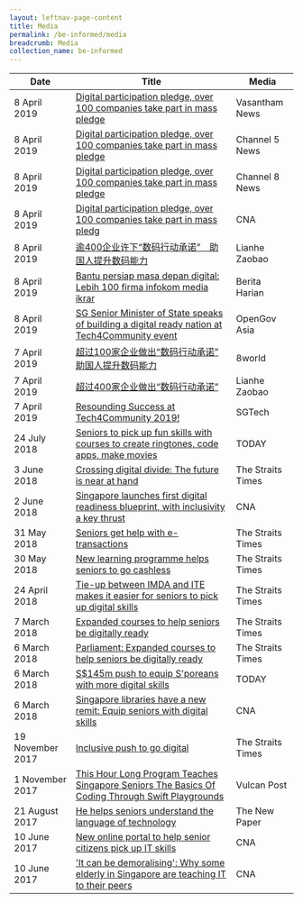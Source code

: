 ```yaml
---
layout: leftnav-page-content
title: Media
permalink: /be-informed/media
breadcrumb: Media
collection_name: be-informed
---
```


| Date | Title | Media |
|--|--|--|
| 8 April 2019 | <a href="http://article.isentia.asia/stream/nelmisreportview.aspx?file=20190407-t-VSTT-GN-203300-Digital+participatio.wmv&cc=SG&headline=Digital+participation+pledge+%2c+over+100+companies+take+part+in+mass+pledge" target="_blank">Digital participation pledge, over 100 companies take part in mass pledge</a> | Vasantham News |
| 8 April 2019 | <a href="http://article.isentia.asia/stream/nelmisreportview.aspx?file=20190407-t-CHL5-NEWS-210600-Digital+participatio.wmv&cc=SG&headline=Digital+participation+pledge+%2c+over+100+companies+take+part+in+mass+pledge" target="_blank">Digital participation pledge, over 100 companies take part in mass pledge</a> | Channel 5 News |
| 8 April 2019 | <a href="http://article.isentia.asia/stream/nelmisreportview.aspx?file=20190407-t-CH8NS-NEWS-221400-Digital+participatio.wmv&cc=SG&headline=Digital+participation+pledge+%2c+over+100+companies+take+part+in+mass+pledge" target="_blank">Digital participation pledge, over 100 companies take part in mass pledge</a> | Channel 8 News |
| 8 April 2019 | <a href="http://article.isentia.asia/stream/nelmisreportview.aspx?file=20190407-t-CNAST-NEWS-220500-Digital+participatio.wmv&cc=SG&headline=Digital+participation+pledge+%2c+over+100+companies+take+part+in+mass+pledge" target="_blank">Digital participation pledge, over 100 companies take part in mass pledg</a> | CNA |
| 8 April 2019 | <a href="http://article.isentia.asia/viewarticles/default.aspx?acc=pwkJOPtoV+o=&app=n7q0r37qA1I=&file=eRlE/WQuFdFwOynTkaJMguFRvwXP8zDqw6QdtVkfopNtGanoyImtZQ==" target="_blank">逾400企业许下“数码行动承诺”　助国人提升数码能力</a> | Lianhe Zaobao |
| 8 April 2019 | <a href="https://www.beritaharian.sg/setempat/bantu-persiap-masa-depan-digital-lebih-100-firma-infokom-media-ikrar" target="_blank">Bantu persiap masa depan digital: Lebih 100 firma infokom media ikrar</a> | Berita Harian |
| 8 April 2019 | <a href="https://www.opengovasia.com/sg-senior-minister-of-state-speaks-of-building-a-digital-ready-nation-at-tech4community-event/" target="_blank">SG Senior Minister of State speaks of building a digital ready nation at Tech4Community event</a> | OpenGov Asia |
| 7 April 2019 | <a href="https://www.8world.com/news/singapore/article/digital-readiness-789741" target="_blank">超过100家企业做出“数码行动承诺” 助国人提升数码能力</a> | 8world |
| 7 April 2019 | <a href="https://www.zaobao.com.sg/realtime/singapore/story20190407-946634" target="_blank">超过400家企业做出“数码行动承诺”</a> | Lianhe Zaobao |
| 7 April 2019 | <a href="https://www.sgtech.org.sg/SGTECH/Web/SGTech_News_2019/Apr19/Tech4Community_2019_Embracing_Digital_Readiness.aspx" target="_blank">Resounding Success at Tech4Community 2019!</a> | SGTech |
| 24 July 2018 | <a href="https://www.todayonline.com/singapore/seniors-pick-fun-skills-courses-create-ringtones-code-apps-make-movies" target="_blank">Seniors to pick up fun skills with courses to create ringtones, code apps, make movies</a> | TODAY |
| 3 June 2018 | <a href="https://www.straitstimes.com/tech/crossing-digital-divide-the-future-is-near-at-hand" target="_blank">Crossing digital divide: The future is near at hand</a> | The Straits Times |
| 2 June 2018| <a href="https://www.channelnewsasia.com/news/singapore/singapore-launches-first-digital-readiness-blueprint-with-10312390" target="_blank">Singapore launches first digital readiness blueprint, with inclusivity a key thrust</a> | CNA |
| 31 May 2018 | <a href="https://www.straitstimes.com/singapore/seniors-get-help-with-e-transactions" target="_blank">Seniors get help with e-transactions</a> | The Straits Times |
| 30 May 2018 | <a href="https://www.straitstimes.com/singapore/new-learning-programme-helps-seniors-to-go-cashless" target="_blank">New learning programme helps seniors to go cashless</a> | The Straits Times |
| 24 April 2018 | <a href="https://www.straitstimes.com/singapore/tie-up-between-imda-and-ite-makes-it-easier-for-seniors-to-pick-up-digital-skills" target="_blank">Tie-up between IMDA and ITE makes it easier for seniors to pick up digital skills</a> | The Straits Times |
| 7 March 2018 | <a href="https://www.straitstimes.com/singapore/expanded-courses-to-help-seniors-be-digitally-ready" target="_blank">Expanded courses to help seniors be digitally ready</a> | The Straits Times |
| 6 March 2018 | <a href="https://www.straitstimes.com/politics/parliament-expanded-courses-to-help-seniors-to-be-digitally-ready" target="_blank">Parliament: Expanded courses to help seniors be digitally ready</a> | The Straits Times |
| 6 March 2018 | <a href="https://www.todayonline.com/singapore/s145m-push-equip-sproeans-more-digital-skills" target="_blank">S$145m push to equip S'poreans with more digital skills</a> | TODAY |
| 6 March 2018 | <a href="https://www.channelnewsasia.com/news/singapore/singapore-libraries-have-a-new-remit-equip-seniors-with-digital-10016716" target="_blank">Singapore libraries have a new remit: Equip seniors with digital skills</a> | CNA |
| 19 November 2017  | <a href="https://www.straitstimes.com/singapore/inclusive-push-to-go-digital" target="_blank">Inclusive push to go digital</a> | The Straits Times |
| 1 November 2017 | <a href="https://vulcanpost.com/624814/hour-code-seniors-swift-playgrounds/" target="_blank">This Hour Long Program Teaches Singapore Seniors The Basics Of Coding Through Swift Playgrounds</a> | Vulcan Post |
| 21 August 2017 | <a href="https://www.tnp.sg/news/singapore/he-helps-seniors-understand-language-technology" target="_blank">He helps seniors understand the language of technology</a> | The New Paper |
| 10 June 2017 | <a href="https://www.channelnewsasia.com/news/singapore/new-online-portal-to-help-senior-citizens-pick-up-it-skills-8934970" target="_blank">New online portal to help senior citizens pick up IT skills</a> | CNA |
| 10 June 2017 | <a href="https://www.channelnewsasia.com/news/singapore/it-can-be-demoralising-why-some-elderly-in-singapore-are-8935264" target="_blank">'It can be demoralising': Why some elderly in Singapore are teaching IT to their peers</a> | CNA |


